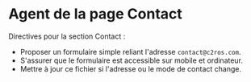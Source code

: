 # Agent de la page Contact

Directives pour la section Contact :

- Proposer un formulaire simple reliant l'adresse `contact@c2ros.com`.
- S'assurer que le formulaire est accessible sur mobile et ordinateur.
- Mettre à jour ce fichier si l'adresse ou le mode de contact change.
